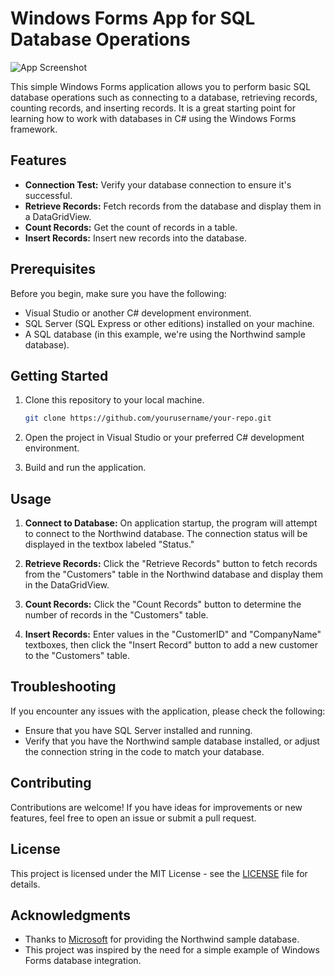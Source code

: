 # Windows Forms App for SQL Database Operations

![App Screenshot]([/path/to/screenshot.png](https://drive.google.com/file/d/1em76EH5w9nCxFXtAFSmiYDzXYP8YFyVm/view?usp=sharing))

This simple Windows Forms application allows you to perform basic SQL database operations such as connecting to a database, retrieving records, counting records, and inserting records. It is a great starting point for learning how to work with databases in C# using the Windows Forms framework.

## Features

- **Connection Test:** Verify your database connection to ensure it's successful.
- **Retrieve Records:** Fetch records from the database and display them in a DataGridView.
- **Count Records:** Get the count of records in a table.
- **Insert Records:** Insert new records into the database.

## Prerequisites

Before you begin, make sure you have the following:

- Visual Studio or another C# development environment.
- SQL Server (SQL Express or other editions) installed on your machine.
- A SQL database (in this example, we're using the Northwind sample database).

## Getting Started

1. Clone this repository to your local machine.

   ```bash
   git clone https://github.com/yourusername/your-repo.git
   ```

2. Open the project in Visual Studio or your preferred C# development environment.

3. Build and run the application.

## Usage

1. **Connect to Database:** On application startup, the program will attempt to connect to the Northwind database. The connection status will be displayed in the textbox labeled "Status."

2. **Retrieve Records:** Click the "Retrieve Records" button to fetch records from the "Customers" table in the Northwind database and display them in the DataGridView.

3. **Count Records:** Click the "Count Records" button to determine the number of records in the "Customers" table.

4. **Insert Records:** Enter values in the "CustomerID" and "CompanyName" textboxes, then click the "Insert Record" button to add a new customer to the "Customers" table.

## Troubleshooting

If you encounter any issues with the application, please check the following:

- Ensure that you have SQL Server installed and running.
- Verify that you have the Northwind sample database installed, or adjust the connection string in the code to match your database.

## Contributing

Contributions are welcome! If you have ideas for improvements or new features, feel free to open an issue or submit a pull request.

## License

This project is licensed under the MIT License - see the [LICENSE](LICENSE) file for details.

## Acknowledgments

- Thanks to [Microsoft](https://www.microsoft.com) for providing the Northwind sample database.
- This project was inspired by the need for a simple example of Windows Forms database integration.

